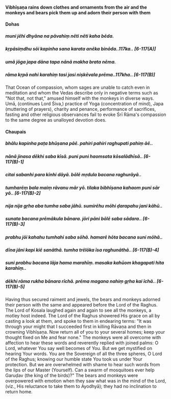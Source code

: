#### Vibhīṣaṇa rains down clothes and ornaments from the air and the monkeys and bears pick them up and adorn their person with them

#### Dohas

##### muni jēhi dhyāna na pāvahiṃ nēti nēti kaha bēda.
##### kṛpāsiṃdhu sōi kapinha sana karata anēka binōda..117ka.. [6-117(A)]
##### umā jōga japa dāna tapa nānā makha brata nēma.
##### rāma kṛpā nahi karahiṃ tasi jasi niṣkēvala prēma..117kha.. [6-117(B)]

That Ocean of compassion, whom sages are unable to catch even in meditation and whom the Vedas describe only in negative terms such as "Not that, not that," amused himself with the monkeys in diverse ways. Umā, (continues Lord Śiva,) practice of Yoga (concentration of mind), Japa (muttering of prayers), charity and penance, performance of sacrifices, fasting and other religious observances fail to evoke Śrī Rāma's compassion to the same degree as unalloyed devotion does.

#### Chaupais

##### bhālu kapinha paṭa bhūṣana pāē. pahiri pahiri raghupati pahiṃ āē..
##### nānā jinasa dēkhi saba kīsā. puni puni haomsata kōsalādhīsā.. [6-117(B)-1]
##### citai sabanhi para kīnhi dāyā. bōlē mṛdula bacana raghurāyā..
##### tumharēṃ bala maiṃ rāvanu mār yō. tilaka bibhīṣana kahaom puni sār yō.. [6-117(B)-2]
##### nija nija gṛha aba tumha saba jāhū. sumirēhu mōhi ḍarapahu jani kāhū..
##### sunata bacana prēmākula bānara. jōri pāni bōlē saba sādara.. [6-117(B)-3]
##### prabhu jōi kahahu tumhahi saba sōhā. hamarē hōta bacana suni mōhā..
##### dīna jāni kapi kiē sanāthā. tumha trēlōka īsa raghunāthā.. [6-117(B)-4]
##### suni prabhu bacana lāja hama marahīṃ. masaka kahūom khagapati hita karahīṃ..
##### dēkhi rāma rukha bānara rīchā. prēma magana nahiṃ gṛha kai īchā.. [6-117(B)-5]

Having thus secured raiment and jewels, the bears and monkeys adorned their person with the same and appeared before the Lord of the Raghus. The Lord of Kosala laughed again and again to see all the monkeys, a motley host indeed. The Lord of the Raghus showered His grace on all by casting a look at them, and spoke to them in endearing terms: "It was through your might that I succeeded first in killing Rāvaṇa and then in crowning Vibhīṣaṇa. Now return all of you to your several homes; keep your thought fixed on Me and fear none." The monkeys were all overcome with affection to hear these words and reverently replied with joined palms: O Lord, whatever You say well becomes of You. But we get mystified on hearing Your words. You are the Sovereign of all the three spheres, O Lord of the Raghus; knowing our humble state You took us under Your protection. But we are overwhelmed with shame to hear such words from the lips of our Master (Yourself). Can a swarm of mosquitoes ever help Garuḍav (the king of the birds)?" The bears and monkeys were overpowered with emotion when they saw what was in the mind of the Lord, (viz., His reluctance to take them to Ayodhyā); they had no inclination to return home.